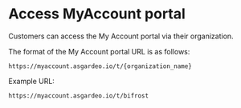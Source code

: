 # Access MyAccount portal

<a :href="$withBase('/guides/users/manage-customers/')">Customers</a> can access the My Account portal via their organization.

The format of the My Account portal URL is as follows:

``` no-line-numbers
https://myaccount.asgardeo.io/t/{organization_name}
```

Example URL:

```  no-line-numbers
https://myaccount.asgardeo.io/t/bifrost
```